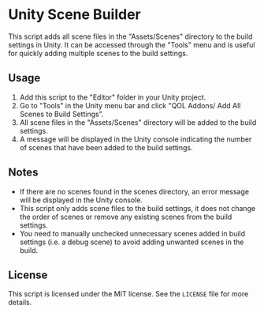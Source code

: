 # Unity Scene Builder

This script adds all scene files in the "Assets/Scenes" directory to the build settings in Unity. It can be accessed through the "Tools" menu and is useful for quickly adding multiple scenes to the build settings.

## Usage

1. Add this script to the "Editor" folder in your Unity project.
2. Go to "Tools" in the Unity menu bar and click "QOL Addons/ Add All Scenes to Build Settings".
3. All scene files in the "Assets/Scenes" directory will be added to the build settings.
4. A message will be displayed in the Unity console indicating the number of scenes that have been added to the build settings.

## Notes

- If there are no scenes found in the scenes directory, an error message will be displayed in the Unity console.
- This script only adds scene files to the build settings, it does not change the order of scenes or remove any existing scenes from the build settings.
- You need to manually unchecked unnecessary scenes added in build settings (i.e. a debug scene) to avoid adding unwanted scenes in the build.

## License

This script is licensed under the MIT license. See the `LICENSE` file for more details.
